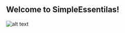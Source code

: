 ## Welcome to SimpleEssentilas!
![alt text](https://png.pngtree.com/png-clipart/20190516/original/pngtree-vector-beaker-icon-png-image_4255575.jpg)


